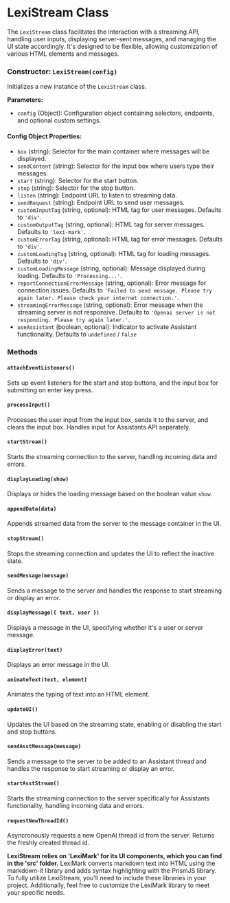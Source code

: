 # LexiStream Class 

The `LexiStream` class facilitates the interaction with a streaming API, handling user inputs, displaying server-sent messages, and managing the UI state accordingly. It's designed to be flexible, allowing customization of various HTML elements and messages.


### Constructor: `LexiStream(config)`

Initializes a new instance of the `LexiStream` class.

**Parameters:**
- `config` (Object): Configuration object containing selectors, endpoints, and optional custom settings.

#### Config Object Properties:
- `box` (string): Selector for the main container where messages will be displayed.
- `sendContent` (string): Selector for the input box where users type their messages.
- `start` (string): Selector for the start button.
- `stop` (string): Selector for the stop button.
- `listen` (string): Endpoint URL to listen to streaming data.
- `sendRequest` (string): Endpoint URL to send user messages.
- `customInputTag` (string, optional): HTML tag for user messages. Defaults to `'div'`.
- `customOutputTag` (string, optional): HTML tag for server messages. Defaults to `'lexi-mark'`.
- `customErrorTag` (string, optional): HTML tag for error messages. Defaults to `'div'`.
- `customLoadingTag` (string, optional): HTML tag for loading messages. Defaults to `'div'`.
- `customLoadingMessage` (string, optional): Message displayed during loading. Defaults to `'Processing...'`.
- `reportConnectionErrorMessage` (string, optional): Error message for connection issues. Defaults to `'Failed to send message. Please try again later. Please check your internet connection.'`.
- `streamingErrorMessage` (string, optional): Error message when the streaming server is not responsive. Defaults to `'Openai server is not responding. Please try again later.'`.
- `useAssistant` (boolean, optional): Indicator to activate Assistant functionality. Defaults to `undefined` / `false`

### Methods

#### `attachEventListeners()`
Sets up event listeners for the start and stop buttons, and the input box for submitting on enter key press.

#### `processInput()`
Processes the user input from the input box, sends it to the server, and clears the input box. Handles input for Assistants API separately.

#### `startStream()`
Starts the streaming connection to the server, handling incoming data and errors.

#### `displayLoading(show)`
Displays or hides the loading message based on the boolean value `show`.

#### `appendData(data)`
Appends streamed data from the server to the message container in the UI.

#### `stopStream()`
Stops the streaming connection and updates the UI to reflect the inactive state.

#### `sendMessage(message)`
Sends a message to the server and handles the response to start streaming or display an error.

#### `displayMessage({ text, user })`
Displays a message in the UI, specifying whether it's a user or server message.

#### `displayError(text)`
Displays an error message in the UI.

#### `animateText(text, element)`
Animates the typing of text into an HTML element.

#### `updateUI()`
Updates the UI based on the streaming state, enabling or disabling the start and stop buttons.

#### `sendAsstMessage(message)`
Sends a message to the server to be added to an Assistant thread and handles the response to start streaming or display an error. 

#### `startAsstStream()`
Starts the streaming connection to the server specifically for Assistants functionality, handling incoming data and errors.

#### `requestNewThreadId()`
Asyncronously requests a new OpenAI thread id from the server. Returns the freshly created thread id.

**LexiStream relies on 'LexiMark' for its UI components, which you can find in the 'src' folder.** LexiMark converts markdown text into HTML using the markdown-it library and adds syntax highlighting with the PrismJS library. To fully utilize LexiStream, you'll need to include these libraries in your project. Additionally, feel free to customize the LexiMark library to meet your specific needs.



